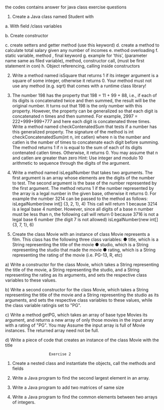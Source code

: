    the codes contains answer for java class exercise questions 

1. Create a Java class named Student with 

a. With field /class variables 

b. Create constructor 

c. create setters and getter method (use this keyword)
d. create a method to calculate total salary given any number of incomes 
e. method overloading 
f. static variable, method , final keyword 
g. example for ‘this’, (parameter name same as filed variable), method, constructor call, 
(must be first statement in con) 
h. Object referencing, calling inside constructors 


2. Write a method named isSquare that returns 1 if its integer argument is a square of some 
integer, otherwise it returns 0. Your method must not use any method (e.g. sqrt) that 
comes with a runtime class library!



3. The number 198 has the property that 198 = 11 + 99 + 88, i.e., if each of its digits is concatenated 
twice and then summed, the result will be the original number. It turns out that 198 is the only 
number with this property. However, the property can be generalized so that each digit is 
concatenated n times and then summed. For example, 2997 = 222+999+999+777 and here each 
digit is concatenated three times. Write a method named checkContenatedSum that tests if a 
number has this generalized property. The signature of the method is int 
checkConcatenatedSum(int n, int catlen) where n is the number and catlen is the number of 
times to concatenate each digit before summing. 
The method returns 1 if n is equal to the sum of each of its digits contenated catlen times. 
Otherwise, it returns 0. You may assume that n and catlen are greater than zero
Hint: Use integer and modulo 10 arithmetic to sequence through the digits of the argument.


4. Write a method named isLegalNumber that takes two arguments. The first argument is an array 
whose elements are the digits of the number to test. The second argument is the base of the 
number represented by the first argument. The method returns 1 if the number represented by the 
array is a legal number in the given base, otherwise it returns 0.
For example the number 3214 can be passed to the method as follows:
 isLegalNumber(new int[] {3, 2, 1}, 4)
This call will return 1 because 3214 is a legal base 4 number. 
However, since all digits of a base n number must be less than n, the following call will return 0 because 
3716 is not a legal base 6 number (the digit 7 is not allowed) isLegalNumber(new int[] {3, 7, 1}, 6)


5. Create the class Movie with an instance of class Movie represents a film. This class
has the following three class variables:
● title, which is a String representing the title of the movie
● studio, which is a String representing the studio that made the movie
● rating, which is a String representing the rating of the movie (i.e. PG-13, R, etc)


a) Write a constructor for the class Movie, which takes a String representing the title of the
movie, a String representing the studio, and a String representing the rating as its
arguments, and sets the respective class variables to these values.

b) Write a second constructor for the class Movie, which takes a String representing the title
 of the movie and a String representing the studio as its arguments, and sets the respective
class variables to these values, while the class variable ratingis set to "PG".

c) Write a method getPG, which takes an array of base type Movies its argument, and
 returns a new array of only those movies in the input array with a rating of "PG". You may
Assume the input array is full of Movie instances. The returned array need not be full.


d) Write a piece of code that creates an instance of the class Movie with the title 

                        Exercise 2

1. Create a nested class and instantiate the objects, call the methods and fields 

2. Write a Java program to find the second largest element in an array.

3. Write a Java program to add two matrices of same size

4. Write a Java program to find the common elements between two arrays of integers.

